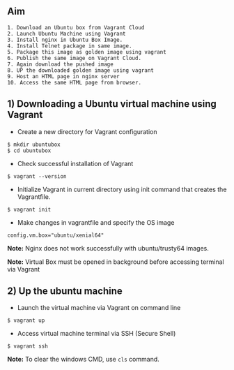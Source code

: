## Aim
```
1. Download an Ubuntu box from Vagrant Cloud
2. Launch Ubuntu Machine using Vagrant
3. Install nginx in Ubuntu Box Image.
4. Install Telnet package in same image.
5. Package this image as golden image using vagrant
6. Publish the same image on Vagrant Cloud.
7. Again download the pushed image
8. UP the downloaded golden image using vagrant
9. Host an HTML page in nginx server
10. Access the same HTML page from browser.
```
>

## 1) Downloading a Ubuntu virtual machine using Vagrant

* Create a new directory for Vagrant configuration
```
$ mkdir ubuntubox
$ cd ubuntubox
```
* Check successful installation of Vagrant
```
$ vagrant --version
```
* Initialize Vagrant in current directory using init command that creates the Vagrantfile.
```
$ vagrant init
```
* Make changes in vagrantfile and specify the OS image
```
config.vm.box="ubuntu/xenial64"
```

**Note:** Nginx does not work successfully with ubuntu/trusty64 images.

**Note:** Virtual Box must be opened in background before accessing terminal via Vagrant

## 2) Up the ubuntu machine

* Launch the virtual machine via Vagrant on command line
```
$ vagrant up
```
* Access virtual machine terminal via SSH (Secure Shell)
```
$ vagrant ssh
```

**Note:** To clear the windows CMD, use `cls` command.
